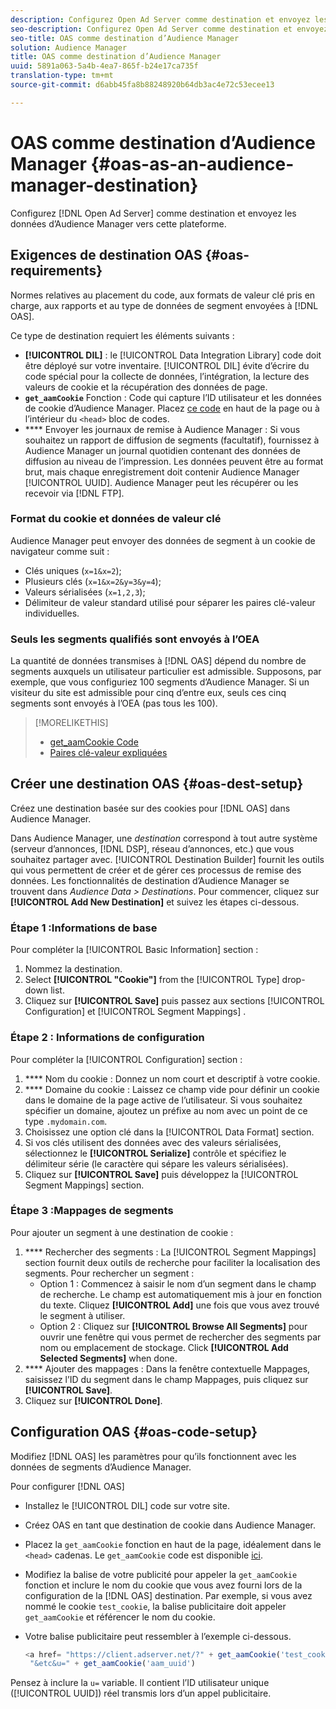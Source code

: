 ```yaml
---
description: Configurez Open Ad Server comme destination et envoyez les données d’Audience Manager vers cette plateforme.
seo-description: Configurez Open Ad Server comme destination et envoyez les données d’Audience Manager vers cette plateforme.
seo-title: OAS comme destination d’Audience Manager
solution: Audience Manager
title: OAS comme destination d’Audience Manager
uuid: 5891a063-5a4b-4ea7-865f-b24e17ca735f
translation-type: tm+mt
source-git-commit: d6abb45fa8b88248920b64db3ac4e72c53ecee13

---
```



# OAS comme destination d’Audience Manager {#oas-as-an-audience-manager-destination}

Configurez [!DNL Open Ad Server] comme destination et envoyez les données d’Audience Manager vers cette plateforme.

## Exigences de destination OAS {#oas-requirements}

Normes relatives au placement du code, aux formats de valeur clé pris en charge, aux rapports et au type de données de segment envoyées à [!DNL OAS].

<!-- aam-oas-requirements.xml -->

Ce type de destination requiert les éléments suivants :

* **[!UICONTROL DIL]** : le [!UICONTROL Data Integration Library] code doit être déployé sur votre inventaire. [!UICONTROL DIL] évite d’écrire du code spécial pour la collecte de données, l’intégration, la lecture des valeurs de cookie et la récupération des données de page.
* **`get_aamCookie`** Fonction : Code qui capture l’ID utilisateur et les données de cookie d’Audience Manager. Placez [ce code](../../features/destinations/get-aam-cookie-code.md) en haut de la page ou à l’intérieur du `<head>` bloc de codes.
* **** Envoyer les journaux de remise à Audience Manager : Si vous souhaitez un rapport de diffusion de segments (facultatif), fournissez à Audience Manager un journal quotidien contenant des données de diffusion au niveau de l’impression. Les données peuvent être au format brut, mais chaque enregistrement doit contenir Audience Manager [!UICONTROL UUID]. Audience Manager peut les récupérer ou les recevoir via [!DNL FTP].

### Format du cookie et données de valeur clé

Audience Manager peut envoyer des données de segment à un cookie de navigateur comme suit :

* Clés uniques (`x=1&x=2`);
* Plusieurs clés (`x=1&x=2&y=3&y=4`);
* Valeurs sérialisées (`x=1,2,3`);
* Délimiteur de valeur standard utilisé pour séparer les paires clé-valeur individuelles.

### Seuls les segments qualifiés sont envoyés à l’OEA

La quantité de données transmises à [!DNL OAS] dépend du nombre de segments auxquels un utilisateur particulier est admissible. Supposons, par exemple, que vous configuriez 100 segments d’Audience Manager. Si un visiteur du site est admissible pour cinq d’entre eux, seuls ces cinq segments sont envoyés à l’OEA (pas tous les 100).

>[!MORELIKETHIS]
>
>* [get_aamCookie Code](../../features/destinations/get-aam-cookie-code.md)
>* [Paires clé-valeur expliquées](../../reference/key-value-pairs-explained.md)


## Créer une destination OAS {#oas-dest-setup}

Créez une destination basée sur des cookies pour [!DNL OAS] dans Audience Manager.

<!-- aam-oas-destination-setup.xml -->

Dans Audience Manager, une *destination* correspond à tout autre système (serveur d’annonces, [!DNL DSP], réseau d’annonces, etc.) que vous souhaitez partager avec. [!UICONTROL Destination Builder] fournit les outils qui vous permettent de créer et de gérer ces processus de remise des données. Les fonctionnalités de destination d’Audience Manager se trouvent dans *Audience Data &gt; Destinations*. Pour commencer, cliquez sur **[!UICONTROL Add New Destination]** et suivez les étapes ci-dessous.

### Étape 1 :Informations de base

Pour compléter la [!UICONTROL Basic Information] section :

1. Nommez la destination.
1. Select **[!UICONTROL "Cookie"]** from the [!UICONTROL Type] drop-down list.
1. Cliquez sur **[!UICONTROL Save]** puis passez aux sections [!UICONTROL Configuration] et [!UICONTROL Segment Mappings] .

### Étape 2 : Informations de configuration

Pour compléter la [!UICONTROL Configuration] section :

1. **** Nom du cookie : Donnez un nom court et descriptif à votre cookie.
1. **** Domaine du cookie : Laissez ce champ vide pour définir un cookie dans le domaine de la page active de l’utilisateur. Si vous souhaitez spécifier un domaine, ajoutez un préfixe au nom avec un point de ce type `.mydomain.com`.
1. Choisissez une option clé dans la [!UICONTROL Data Format] section.
1. Si vos clés utilisent des données avec des valeurs sérialisées, sélectionnez le **[!UICONTROL Serialize]** contrôle et spécifiez le délimiteur série (le caractère qui sépare les valeurs sérialisées).
1. Cliquez sur **[!UICONTROL Save]** puis développez la [!UICONTROL Segment Mappings] section.

### Étape 3 :Mappages de segments

Pour ajouter un segment à une destination de cookie :

1. **** Rechercher des segments : La [!UICONTROL Segment Mappings] section fournit deux outils de recherche pour faciliter la localisation des segments. Pour rechercher un segment :
   * Option 1 : Commencez à saisir le nom d’un segment dans le champ de recherche. Le champ est automatiquement mis à jour en fonction du texte. Cliquez **[!UICONTROL Add]** une fois que vous avez trouvé le segment à utiliser.
   * Option 2 : Cliquez sur **[!UICONTROL Browse All Segments]** pour ouvrir une fenêtre qui vous permet de rechercher des segments par nom ou emplacement de stockage. Click **[!UICONTROL Add Selected Segments]** when done.
1. **** Ajouter des mappages : Dans la fenêtre contextuelle Mappages, saisissez l’ID du segment dans le champ Mappages, puis cliquez sur **[!UICONTROL Save]**.
1. Cliquez sur **[!UICONTROL Done]**.

## Configuration OAS {#oas-code-setup}

Modifiez [!DNL OAS] les paramètres pour qu’ils fonctionnent avec les données de segments d’Audience Manager.

<!-- aam-oas-code.xml -->

Pour configurer [!DNL OAS]

* Installez le [!UICONTROL DIL] code sur votre site.
* Créez OAS en tant que destination de cookie dans Audience Manager.
* Placez la `get_aamCookie` fonction en haut de la page, idéalement dans le `<head>` cadenas. Le `get_aamCookie` code est disponible [ici](../../features/destinations/get-aam-cookie-code.md).
* Modifiez la balise de votre publicité pour appeler la `get_aamCookie` fonction et inclure le nom du cookie que vous avez fourni lors de la configuration de la [!DNL OAS] destination. Par exemple, si vous avez nommé le cookie `test_cookie`, la balise publicitaire doit appeler `get_aamCookie` et référencer le nom du cookie.
* Votre balise publicitaire peut ressembler à l’exemple ci-dessous.

   ```js
   <a href= "https://client.adserver.net/?" + get_aamCookie('test_cookie') +
    "&etc&u=" + get_aamCookie('aam_uuid')
   ```

Pensez à inclure la `u=` variable. Il contient l’ID utilisateur unique ([!UICONTROL UUID]) réel transmis lors d’un appel publicitaire.
